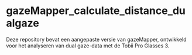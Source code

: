 # gazeMapper_calculate_distance_dualgaze
Deze repository bevat een aangepaste versie van gazeMapper, ontwikkeld voor het analyseren van dual gaze-data met de Tobii Pro Glasses 3.
